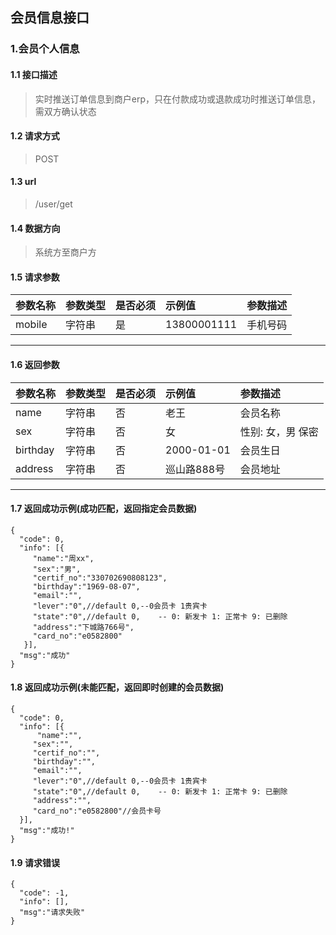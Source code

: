 ## 会员信息接口
### 1.会员个人信息
#### 1.1 接口描述
> 实时推送订单信息到商户erp，只在付款成功或退款成功时推送订单信息，需双方确认状态
#### 1.2 请求方式
> POST
#### 1.3 url
> /user/get
#### 1.4 数据方向
> 系统方至商户方
#### 1.5 请求参数
| 参数名称 | 参数类型 | 是否必须 | 示例值 | 参数描述  |
| :---         |     :---      |     :--- | :--- | :--- |
| mobile   | 字符串     | 是    | 13800001111    | 手机号码 |
--------------------- 
#### 1.6 返回参数
| 参数名称 | 参数类型 | 是否必须 | 示例值 | 参数描述  |
| :---         |     :---      |     :--- | :--- | :--- |
| name   | 字符串     | 否    | 老王    | 会员名称 |
| sex   | 字符串     | 否    | 女    | 性别: 女，男 保密 |
| birthday   | 字符串     | 否    | 2000-01-01    | 会员生日 |
| address   | 字符串     | 否    | 巡山路888号    | 会员地址 |
--------------------- 
#### 1.7 返回成功示例(成功匹配，返回指定会员数据)
```
{
  "code": 0,
  "info": [{
     "name":"周xx",
     "sex":"男",
     "certif_no":"330702690808123",
     "birthday":"1969-08-07",
     "email":"",
     "lever":"0",//default 0,--0会员卡 1贵宾卡
     "state":"0",//default 0,    -- 0: 新发卡 1: 正常卡 9: 已删除
     "address":"下城路766号",
     "card_no":"e0582800"
   }],
  "msg":"成功"
}
```
#### 1.8 返回成功示例(未能匹配，返回即时创建的会员数据)
```
{
  "code": 0,
  "info": [{
      "name":"",
     "sex":"",
     "certif_no":"",
     "birthday":"",
     "email":"",
     "lever":"0",//default 0,--0会员卡 1贵宾卡
     "state":"0",//default 0,    -- 0: 新发卡 1: 正常卡 9: 已删除
     "address":"",
     "card_no":"e0582800"//会员卡号
  }],
  "msg":"成功!"
}
```
#### 1.9 请求错误
```
{
  "code": -1,
  "info": [],
  "msg":"请求失败"
}
```
